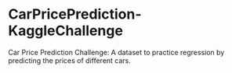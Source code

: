 # CarPricePrediction-KaggleChallenge
Car Price Prediction Challenge: A dataset to practice regression by predicting the prices of different cars.
